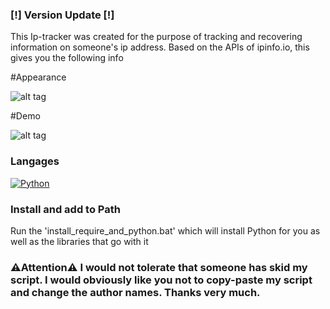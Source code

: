 

### [!] Version Update [!]

This Ip-tracker was created for the purpose of tracking and recovering information on someone's ip address. Based on the APIs of ipinfo.io, this gives you the following info 

#Appearance

![alt tag](https://media.discordapp.net/attachments/1269050330113638597/1274062479936323635/Screenshot_1.png?ex=66c0e2a6&is=66bf9126&hm=7ecc4cb3f1f06c44e42308f628eb94ab5b17eac0fee660851f9db5a6bc3b0734&=&format=webp&quality=lossless)

#Demo

![alt tag](https://cdn.discordapp.com/attachments/1269050330113638597/1274060311476834407/WindowsTerminal_OCR0izSGNN.png?ex=66c0e0a1&is=66bf8f21&hm=c72879ae190465524f0d51ef6a7389b6e7e8dcf34a9588c9620c7f0f8a855cbc&)

### Langages 

[![Python](https://skillicons.dev/icons?i=py)](https://skillicons.dev)

### Install and add to Path

Run the 'install_require_and_python.bat' which will install Python for you as well as the libraries that go with it

### ⚠️Attention⚠️ I would not tolerate that someone has skid my script. I would obviously like you not to copy-paste my script and change the author names. Thanks very much.
  
